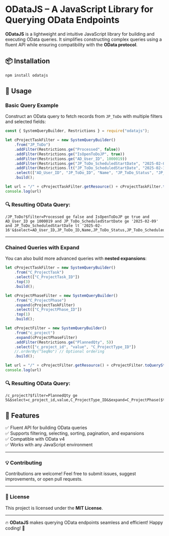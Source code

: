 # ODataJS – A JavaScript Library for Querying OData Endpoints  

**ODataJS** is a lightweight and intuitive JavaScript library for building and executing OData queries. It simplifies constructing complex queries using a fluent API while ensuring compatibility with the **OData protocol**.  

## 📦 Installation  
```sh
npm install odatajs
```

## 🚀 Usage  

### Basic Query Example  
Construct an OData query to fetch records from `JP_ToDo` with multiple filters and selected fields:  

```js
const { SystemQueryBuilder, Restrictions } = require("odatajs");

let cProjectTaskFilter = new SystemQueryBuilder()
    .from("JP_ToDo")
    .addFilter(Restrictions.ge("Processed", false))
    .addFilter(Restrictions.ge("IsOpenToDoJP", true))
    .addFilter(Restrictions.ge("AD_User_ID", 1000019))
    .addFilter(Restrictions.ge("JP_ToDo_ScheduledStartDate", "2025-02-09"))
    .addFilter(Restrictions.lt("JP_ToDo_ScheduledStartDate", "2025-02-16"))
    .select(["AD_User_ID", "JP_ToDo_ID", "Name", "JP_ToDo_Status", "JP_ToDo_ScheduledStartDate", "JP_ToDo_ScheduledEndDate"])
    .build();

let url = "/" + cProjectTaskFilter.getResource() + cProjectTaskFilter.toQueryString(true);
console.log(url)

```

### 🔍 Resulting OData Query:  
```
/JP_ToDo?$filter=Processed ge false and IsOpenToDoJP ge true and AD_User_ID ge 1000019 and JP_ToDo_ScheduledStartDate ge '2025-02-09' and JP_ToDo_ScheduledStartDate lt '2025-02-16'&$select=AD_User_ID,JP_ToDo_ID,Name,JP_ToDo_Status,JP_ToDo_ScheduledStartDate,JP_ToDo_ScheduledEndDate
```

---

### Chained Queries with Expand  
You can also build more advanced queries with **nested expansions**:  

```js
let cProjectTaskFilter = new SystemQueryBuilder()
    .from("C_ProjectTask")
    .select(["C_ProjectTask_ID"])
    .top(3)
    .build();

let cProjectPhaseFilter = new SystemQueryBuilder()
    .from("C_ProjectPhase")
    .expand(cProjectTaskFilter)
    .select(["C_ProjectPhase_ID"])
    .top(1)
    .build();

let cProjectFilter = new SystemQueryBuilder()
    .from("c_project")
    .expand(cProjectPhaseFilter)
    .addFilter(Restrictions.ge("PlannedQty", 5))
    .select(["c_project_id", "value", "C_ProjectType_ID"])
    //.orderBy("SeqNo") // Optional ordering
    .build();

let url = "/" + cProjectFilter.getResource() + cProjectFilter.toQueryString(true);
console.log(url)
```

### 🔍 Resulting OData Query:  
```
/c_project?$filter=PlannedQty ge 5&$select=c_project_id,value,C_ProjectType_ID&$expand=C_ProjectPhase($top=1;$select=C_ProjectPhase_ID;$expand=C_ProjectTask($top=3;$select=C_ProjectTask_ID))
```

## 📖 Features  
✅ Fluent API for building OData queries  
✅ Supports filtering, selecting, sorting, pagination, and expansions  
✅ Compatible with OData v4  
✅ Works with any JavaScript environment  

---

### 💡 Contributing  
Contributions are welcome! Feel free to submit issues, suggest improvements, or open pull requests.  

---

### 📜 License  
This project is licensed under the **MIT License**.  

---

🔥 **ODataJS** makes querying OData endpoints seamless and efficient! Happy coding! 🚀